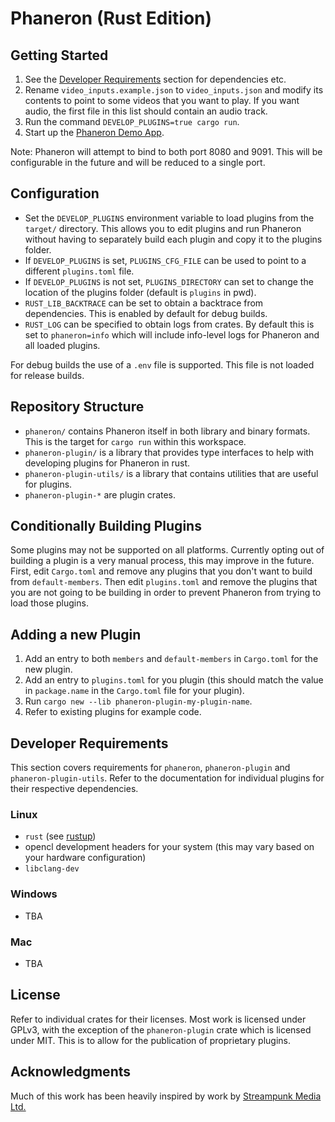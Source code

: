 # Phaneron (Rust Edition)

## Getting Started
1. See the [Developer Requirements](#developer-requirements) section for dependencies etc.
2. Rename `video_inputs.example.json` to `video_inputs.json` and modify its contents to point to some videos that you want to play. If you want audio, the first file in this list should contain an audio track.
3. Run the command `DEVELOP_PLUGINS=true cargo run`.
4. Start up the [Phaneron Demo App](https://github.com/superflytv/phaneron-demo-app).

Note: Phaneron will attempt to bind to both port 8080 and 9091. This will be configurable in the future and will be reduced to a single port.

## Configuration
- Set the `DEVELOP_PLUGINS` environment variable to load plugins from the `target/` directory. This allows you to edit plugins and run Phaneron without having to separately build each plugin and copy it to the plugins folder.
- If `DEVELOP_PLUGINS` is set, `PLUGINS_CFG_FILE` can be used to point to a different `plugins.toml` file.
- If `DEVELOP_PLUGINS` is not set, `PLUGINS_DIRECTORY` can set to change the location of the plugins folder (default is `plugins` in pwd).
- `RUST_LIB_BACKTRACE` can be set to obtain a backtrace from dependencies. This is enabled by default for debug builds.
- `RUST_LOG` can be specified to obtain logs from crates. By default this is set to `phaneron=info` which will include info-level logs for Phaneron and all loaded plugins.

For debug builds the use of a `.env` file is supported. This file is not loaded for release builds.

## Repository Structure
- `phaneron/` contains Phaneron itself in both library and binary formats. This is the target for `cargo run` within this workspace.
- `phaneron-plugin/` is a library that provides type interfaces to help with developing plugins for Phaneron in rust.
- `phaneron-plugin-utils/` is a library that contains utilities that are useful for plugins.
- `phaneron-plugin-*` are plugin crates.

## Conditionally Building Plugins
Some plugins may not be supported on all platforms. Currently opting out of building a plugin is a very manual process, this may improve in the future. First, edit `Cargo.toml` and remove any plugins that you don't want to build from `default-members`. Then edit `plugins.toml` and remove the plugins that you are not going to be building in order to prevent Phaneron from trying to load those plugins.

## Adding a new Plugin
1. Add an entry to both `members` and `default-members` in `Cargo.toml` for the new plugin.
2. Add an entry to `plugins.toml` for you plugin (this should match the value in `package.name` in the `Cargo.toml` file for your plugin).
3. Run `cargo new --lib phaneron-plugin-my-plugin-name`.
4. Refer to existing plugins for example code.

## Developer Requirements

This section covers requirements for `phaneron`, `phaneron-plugin` and `phaneron-plugin-utils`. Refer to the documentation for individual plugins for their respective dependencies.

### Linux
- `rust` (see [rustup](https://rustup.rs/))
- opencl development headers for your system (this may vary based on your hardware configuration)
- `libclang-dev`

### Windows
- TBA

### Mac
- TBA

## License
Refer to individual crates for their licenses. Most work is licensed under GPLv3, with the exception of the `phaneron-plugin` crate which is licensed under MIT. This is to allow for the publication of proprietary plugins.

## Acknowledgments
Much of this work has been heavily inspired by work by [Streampunk Media Ltd.](https://github.com/Streampunk/phaneron)
